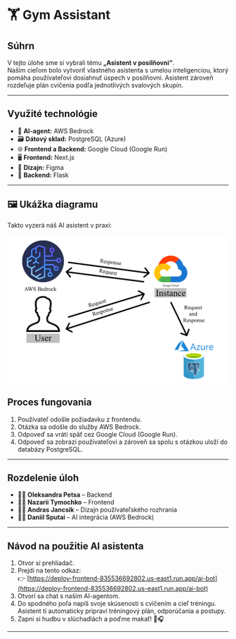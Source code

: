 # 🏋️ Gym Assistant

## Súhrn

V tejto úlohe sme si vybrali tému **„Asistent v posilňovni“**.  
Naším cieľom bolo vytvoriť vlastného asistenta s umelou inteligenciou, ktorý pomáha používateľovi dosiahnuť úspech v posilňovni. Asistent zároveň rozdeľuje plán cvičenia podľa jednotlivých svalových skupín.

---

## Využité technológie

- 🧠 **AI-agent:** AWS Bedrock  
- 🗃️ **Dátový sklad:** PostgreSQL (Azure)  
- 🌐 **Frontend a Backend:** Google Cloud (Google Run)  
- 🖥️ **Frontend:** Next.js  
- 🎨 **Dizajn:** Figma  
- 🔧 **Backend:** Flask  

---
## 🖼️ Ukážka diagramu 

Takto vyzerá náš AI asistent v praxi:

![Ukážka Diagram](media/Diagram.png)


## Proces fungovania

1. Používateľ odošle požiadavku z frontendu.
2. Otázka sa odošle do služby AWS Bedrock.
3. Odpoveď sa vráti späť cez Google Cloud (Google Run).
4. Odpoveď sa zobrazí používateľovi a zároveň sa spolu s otázkou uloží do databázy PostgreSQL.

---

## Rozdelenie úloh

- 🙍‍♀️ **Oleksandra Petsa** – Backend  
- 🙍‍♂️ **Nazarii Tymochko** – Frontend  
- 🙍‍♂️ **Andras Jancsik** – Dizajn používateľského rozhrania  
- 🙍‍♂️ **Daniil Sputai** – AI integrácia (AWS Bedrock)  

---

## Návod na použitie AI asistenta

1. Otvor si prehliadač.
2. Prejdi na tento odkaz:  
   👉 [https://deploy-frontend-835536692802.us-east1.run.app/ai-bot](https://deploy-frontend-835536692802.us-east1.run.app/ai-bot)
3. Otvorí sa chat s naším AI-agentom.
4. Do spodného poľa napíš svoje skúsenosti s cvičením a cieľ tréningu.  
   Asistent ti automaticky pripraví tréningový plán, odporúčania a postupy.
5. Zapni si hudbu v slúchadlách a poďme makať! 💪🎧

---
